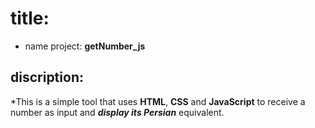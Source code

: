 # title:
* name project: **getNumber_js**

## discription:
*This is a simple tool that uses **HTML**, **CSS** and **JavaScript** to receive a number as input and ***display its Persian*** equivalent.
